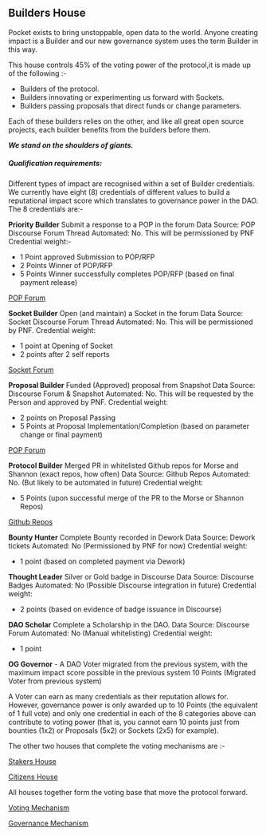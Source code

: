 ## Builders House

Pocket exists to bring unstoppable, open data to the world.
Anyone creating impact is a Builder and our new governance system uses the term Builder in this way.

This house controls 45% of the voting power of the protocol,it is made up of the following :-
- Builders of the protocol.
- Builders innovating or experimenting us forward with Sockets.
- Builders passing proposals that direct funds or change parameters.

Each of these builders relies on the other, and like all great open source projects, each builder benefits from the builders before them. 

**_We stand on the shoulders of giants._**

##### Qualification requirements:

Different types of impact are recognised within a set of Builder credentials.
We currently have eight (8) credentials of different values to build a reputational impact score which translates to governance power in the DAO.
The 8 credentials are:-

**Priority Builder**
Submit a response to a POP in the forum
Data Source: POP Discourse Forum Thread
Automated: No. 
This will be permissioned by PNF
Credential weight:-
- 1 Point approved Submission to POP/RFP
- 2 Points Winner of POP/RFP
- 5 Points Winner successfully completes POP/RFP (based on final payment release)

[POP Forum](https://forum.pokt.network/c/build/pop/120)

**Socket Builder**
Open (and maintain) a Socket in the forum
Data Source: Socket Discourse Forum Thread
Automated: No. 
This will be permissioned by PNF.
Credential weight:
- 1 point at Opening of Socket
- 2 points after 2 self reports

[Socket Forum](https://forum.pokt.network/t/about-the-sockets-category/4056)

**Proposal Builder**
Funded (Approved) proposal from Snapshot
Data Source: Discourse Forum & Snapshot
Automated: No. 
This will be requested by the Person and approved by PNF.
Credential weight:
- 2 points on Proposal Passing
- 5 Points at Proposal Implementation/Completion (based on parameter change or final payment)

[POP Forum](https://forum.pokt.network/c/build/pop/120)

**Protocol Builder**
Merged PR in whitelisted Github repos for Morse and Shannon (exact repos, how often)
Data Source: Github Repos
Automated: No. (But likely to be automated in future)
Credential weight:
- 5 Points (upon successful merge of the PR to the Morse or Shannon Repos)

[Github Repos](https://github.com/pokt-network)

**Bounty Hunter**
Complete Bounty recorded in Dework
Data Source: Dework tickets
Automated: No (Permissioned by PNF for now)
Credential weight:
- 1 point (based on completed payment via Dework)

**Thought Leader**
Silver or Gold badge in Discourse
Data Source: Discourse Badges
Automated: No (Possible Discourse integration in future)
Credential weight:
- 2 points (based on evidence of badge issuance in Discourse)

**DAO Scholar**
Complete a Scholarship in the DAO.
Data Source: Discourse Forum
Automated: No (Manual whitelisting)
Credential weight: 
- 1 point

**OG Governor** - A DAO Voter migrated from the previous system, with the maximum impact score possible in the previous system 10 Points (Migrated Voter from previous system)

A Voter can earn as many credentials as their reputation allows for. 
However, governance power is only awarded up to 10 Points (the equivalent of 1 full vote) and only one credential in each of the 8 categories above can contribute to voting power (that is, you cannot earn 10 points just from bounties (1x2) or Proposals (5x2) or Sockets (2x5) for example).

The other two houses that complete the voting mechanisms are :- 

[Stakers House](Stakers_House.md)

[Citizens House](Citizens_House.md)

All houses together form the voting base that move the protocol forward.

[Voting Mechanism](README.md)

[Governance Mechanism](../README.md)